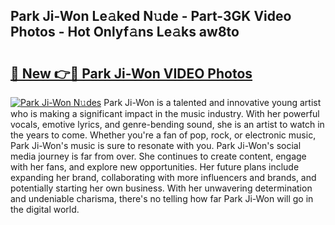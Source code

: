 ## Park Ji-Won Le𝚊ked N𝚞de - Part-3GK Video Photos - Hot Onlyf𝚊ns Le𝚊ks aw8to

# <h2><a href="http://ab72226.deff.icu/?id=Park+Ji-Won">🔗 New 👉🔴 Park Ji-Won VIDEO Photos</a></h2>

[![Park Ji-Won N𝚞des](https://i.imgur.com/rIISA9y.gif)](http://ab72226.deff.icu/?id=Park+Ji-Won)
Park Ji-Won is a talented and innovative young artist who is making a significant impact in the music industry. With her powerful vocals, emotive lyrics, and genre-bending sound, she is an artist to watch in the years to come. Whether you're a fan of pop, rock, or electronic music, Park Ji-Won's music is sure to resonate with you. Park Ji-Won's social media journey is far from over. She continues to create content, engage with her fans, and explore new opportunities. Her future plans include expanding her brand, collaborating with more influencers and brands, and potentially starting her own business. With her unwavering determination and undeniable charisma, there's no telling how far Park Ji-Won will go in the digital world.
